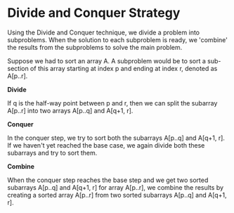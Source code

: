 # Divide and Conquer Strategy

Using the Divide and Conquer technique, we divide a problem into subproblems. When the solution to each subproblem is ready, we 'combine' the results from the subproblems to solve the main problem.

Suppose we had to sort an array A. A subproblem would be to sort a sub-section of this array starting at index p and ending at index r, denoted as A[p..r].

**Divide**

If q is the half-way point between p and r, then we can split the subarray A[p..r] into two arrays A[p..q] and A[q+1, r].

**Conquer**

In the conquer step, we try to sort both the subarrays A[p..q] and A[q+1, r]. If we haven't yet reached the base case, we again divide both these subarrays and try to sort them.

**Combine**

When the conquer step reaches the base step and we get two sorted subarrays A[p..q] and A[q+1, r] for array A[p..r], we combine the results by creating a sorted array A[p..r] from two sorted subarrays A[p..q] and A[q+1, r].
